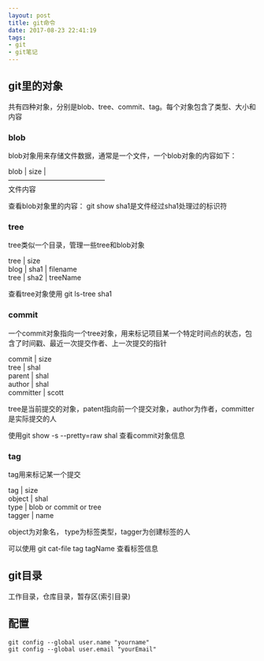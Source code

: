 ```yaml
---
layout: post
title: git命令
date: 2017-08-23 22:41:19
tags:
- git
- git笔记
---
```

## git里的对象
共有四种对象，分别是blob、tree、commit、tag。每个对象包含了类型、大小和内容
### blob
blob对象用来存储文件数据，通常是一个文件，一个blob对象的内容如下：

blob | size |       
——————————————      
文件内容

查看blob对象里的内容： git show <SHA1>  sha1是文件经过sha1处理过的标识符
<!-- more -->
### tree
tree类似一个目录，管理一些tree和blob对象

tree | size     
blog | sha1 | filename      
tree | sha2 | treeName  

查看tree对象使用 git ls-tree sha1

### commit
一个commit对象指向一个tree对象，用来标记项目某一个特定时间点的状态，包含了时间戳、最近一次提交作者、上一次提交的指针

commit | size   
tree | shal     
parent | shal   
author | shal   
committer | scott   

tree是当前提交的对象，patent指向前一个提交对象，author为作者，committer是实际提交的人

使用git show -s --pretty=raw shal 查看commit对象信息
### tag
tag用来标记某一个提交

tag | size  
object | shal   
type | blob or commit or tree   
tagger | name

object为对象名， type为标签类型，tagger为创建标签的人

可以使用 git cat-file tag tagName 查看标签信息

## git目录
工作目录，仓库目录，暂存区(索引目录)

## 配置
```
git config --global user.name "yourname"
git config --global user.email "yourEmail"
```
